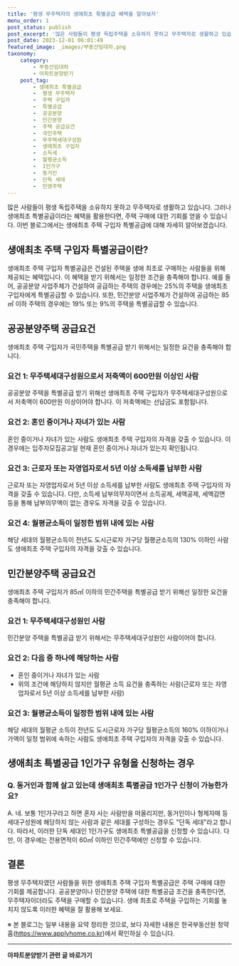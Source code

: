 ```yaml
---
title: '평생 무주택자의 생애최초 특별공급 혜택을 알아보자'
menu_order: 1
post_status: publish
post_excerpt: '많은 사람들이 평생 독립주택을 소유하지 못하고 무주택자로 생활하고 있습니다. 그러나 생애최초 특별공급이라는 혜택을 활용한다면, 주택 구매에 대한 기회를 얻을 수 있습니다. 이번 블로그에서는 생애최초 주택 구입자 특별공급에 대해 자세히 알아보겠습니다.'
post_date: 2023-12-01 06:01:49
featured_image: _images/부동산임대차.png
taxonomy:
    category:
        - 부동산임대차
        - 아파트분양받기
    post_tag:
        - 생애최초 특별공급
        -  평생 무주택자
        -  주택 구입자
        -  특별공급
        -  공공분양
        -  민간분양
        -  주택 공급요건
        -  국민주택
        -  무주택세대구성원
        -  생애최초 구입자
        -  소득세
        -  월평균소득
        -  1인가구
        -  동거인
        -  단독 세대
        -  민영주택
---
```



많은 사람들이 평생 독립주택을 소유하지 못하고 무주택자로 생활하고 있습니다. 그러나 생애최초 특별공급이라는 혜택을 활용한다면, 주택 구매에 대한 기회를 얻을 수 있습니다. 이번 블로그에서는 생애최초 주택 구입자 특별공급에 대해 자세히 알아보겠습니다.

## 생애최초 주택 구입자 특별공급이란?

생애최초 주택 구입자 특별공급은 건설된 주택을 생애 최초로 구매하는 사람들을 위해 제공되는 혜택입니다. 이 혜택을 받기 위해서는 일정한 조건을 충족해야 합니다. 예를 들어, 공공분양 사업주체가 건설하여 공급하는 주택의 경우에는 25%의 주택을 생애최초 구입자에게 특별공급할 수 있습니다. 또한, 민간분양 사업주체가 건설하여 공급하는 85㎡ 이하 주택의 경우에는 19% 또는 9%의 주택을 특별공급할 수 있습니다.

## 공공분양주택 공급요건

생애최초 주택 구입자가 국민주택을 특별공급 받기 위해서는 일정한 요건을 충족해야 합니다.

### 요건 1: 무주택세대구성원으로서 저축액이 600만원 이상인 사람

공공분양 주택을 특별공급 받기 위해선 생애최초 주택 구입자가 무주택세대구성원으로서 저축액이 600만원 이상이어야 합니다. 이 저축액에는 선납금도 포함됩니다.

### 요건 2: 혼인 중이거나 자녀가 있는 사람

혼인 중이거나 자녀가 있는 사람도 생애최초 주택 구입자의 자격을 갖출 수 있습니다. 이 경우에는 입주자모집공고일 현재 혼인 중이거나 자녀가 있는지 확인됩니다.

### 요건 3: 근로자 또는 자영업자로서 5년 이상 소득세를 납부한 사람

근로자 또는 자영업자로서 5년 이상 소득세를 납부한 사람도 생애최초 주택 구입자의 자격을 갖출 수 있습니다. 다만, 소득세 납부의무자이면서 소득공제, 세액공제, 세액감면 등을 통해 납부의무액이 없는 경우도 자격을 갖출 수 있습니다.

### 요건 4: 월평균소득이 일정한 범위 내에 있는 사람

해당 세대의 월평균소득이 전년도 도시근로자 가구당 월평균소득의 130% 이하인 사람도 생애최초 주택 구입자의 자격을 갖출 수 있습니다.

## 민간분양주택 공급요건

생애최초 주택 구입자가 85㎡ 이하의 민간주택을 특별공급 받기 위해선 일정한 요건을 충족해야 합니다.

### 요건 1: 무주택세대구성원인 사람

민간분양 주택을 특별공급 받기 위해서는 무주택세대구성원인 사람이어야 합니다.

### 요건 2: 다음 중 하나에 해당하는 사람

- 혼인 중이거나 자녀가 있는 사람
- 위의 조건에 해당하지 않지만 월평균 소득 요건을 충족하는 사람(근로자 또는 자영업자로서 5년 이상 소득세를 납부한 사람)

### 요건 3: 월평균소득이 일정한 범위 내에 있는 사람

해당 세대의 월평균 소득이 전년도 도시근로자 가구당 월평균소득의 160% 이하이거나 가액이 일정 범위에 속하는 사람도 생애최초 주택 구입자의 자격을 갖출 수 있습니다.

## 생애최초 특별공급 1인가구 유형을 신청하는 경우

### Q. 동거인과 함께 살고 있는데 생애최초 특별공급 1인가구 신청이 가능한가요?

A. 네. 보통 1인가구라고 하면 혼자 사는 사람만을 떠올리지만, 동거인이나 형제자매 등 세대구성원에 해당하지 않는 사람과 같은 세대를 구성하는 경우도 "단독 세대"라고 합니다. 따라서, 이러한 단독 세대인 1인가구도 생애최초 특별공급을 신청할 수 있습니다. 다만, 이 경우에는 전용면적이 60㎡ 이하인 민간주택에만 신청할 수 있습니다.

## 결론

평생 무주택자였던 사람들을 위한 생애최초 주택 구입자 특별공급은 주택 구매에 대한 기회를 제공합니다. 공공분양이나 민간분양 주택에 대한 특별공급 조건을 충족한다면, 무주택자이더라도 주택을 구매할 수 있습니다. 생애 최초로 주택을 구입하는 기회를 놓치지 않도록 이러한 혜택을 잘 활용해 보세요.

※ 본 블로그는 일부 내용을 요약 정리한 것으로, 보다 자세한 내용은 한국부동산원 청약홈(https://www.applyhome.co.kr)에서 확인하실 수 있습니다.
<!-- wp:separator -->
<hr class="wp-block-separator has-alpha-channel-opacity"/>
<!-- /wp:separator -->

<!-- wp:group {"backgroundColor":"base","layout":{"type":"constrained"}} -->
<div class="wp-block-group has-base-background-color has-background"><!-- wp:paragraph {"align":"center","fontSize":"medium"} -->
<p class="has-text-align-center has-large-font-size"><strong>아파트분양받기 관련 글 바로가기</strong></p>
<!-- /wp:paragraph -->


<!-- wp:latest-posts
{"categories":[{"id":27331,"count":19,"description":"","link":"https://uknowlaw.com/category/%ec%95%84%ed%8c%8c%ed%8a%b8%eb%b6%84%ec%96%91%eb%b0%9b%ea%b8%b0/","name":"아파트분양받기","slug":"아파트분양받기","taxonomy":"category","parent":0,"meta":[],"_links":{"self":[{"href":"https://uknowlaw.com/wp-json/wp/v2/categories/27331"}],"collection":[{"href":"https://uknowlaw.com/wp-json/wp/v2/categories"}],"about":[{"href":"https://uknowlaw.com/wp-json/wp/v2/taxonomies/category"}],"wp:post_type":[{"href":"https://uknowlaw.com/wp-json/wp/v2/posts?categories=27331"}],"curies":[{"name":"wp","href":"https://api.w.org/{rel}","templated":true}]}}],"postsToShow":100,"excerptLength":28,"postLayout":"grid","columns":2,"featuredImageAlign":"left","featuredImageSizeSlug":"large","fontSize":"small"} /--></div>
<!-- /wp:group -->